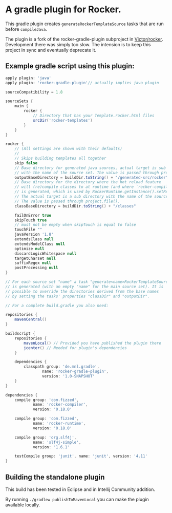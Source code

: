 # A gradle plugin for Rocker.

This gradle plugin creates `generateRockerTemplateSource` tasks that are 
run before `compileJava`. 

The plugin is a fork of the rocker-gradle-plugin subproject in
[Victor/rocker](https://github.com/Victory/rocker). Development there
was simply too slow. The intension is to keep this project in sync and
eventually deprecate it.

## Example gradle script using this plugin:

```groovy
apply plugin: 'java'
apply plugin: 'rocker-gradle-plugin'// actually implies java plugin

sourceCompatibility = 1.8

sourceSets {
    main {
        rocker {
            // Directory that has your Template.rocker.html files
            srcDir('rocker-templates')
        }
    }
}

rocker {
    // (All settings are shown with their defaults)
    // 
    // Skips building templates all together
    skip false
    // Base directory for generated java sources, actual target is sub directory 
    // with the name of the source set. The value is passed through project.file(). 
    outputBaseDirectory = buildDir.toString() + "/generated-src/rocker"
    // Base directory for the directory where the hot reload feature 
    // will (re)compile classes to at runtime (and where `rocker-compiler.conf`
    // is generated, which is used by RockerRuntime.getInstance().setReloading(true)).
    // The actual target is a sub directory with the name of the source set. 
    // The value is passed through project.file().
    classBaseDirectory = buildDir.toString() + "/classes"

    failOnError true
    skipTouch true
    // must not be empty when skipTouch is equal to false
    touchFile ""
    javaVersion '1.8'
    extendsClass null
    extendsModelClass null
    optimize null
    discardLogicWhitespace null
    targetCharset null
    suffixRegex null
    postProcessing null
}

// For each source set "name" a task "generate<name>RockerTemplateSource"
// is generated (with an empty "name" for the main source set). It is
// possible to override the directories derived from the base names
// by setting the tasks' properties "classDir" and "outputDir".

// For a complete build.gradle you also need:

repositories {
    mavenCentral()
}

buildscript {
    repositories {
        mavenLocal() // Provided you have published the plugin there
        jcenter() // Needed for plugin's dependencies
    }

    dependencies {
        classpath group: 'de.mnl.gradle',
                name: 'rocker-gradle-plugin',
                version: '1.0-SNAPSHOT'
    }
}

dependencies {
    compile group: 'com.fizzed',
            name: 'rocker-compiler',
            version: '0.18.0'

    compile group: 'com.fizzed',
            name: 'rocker-runtime',
            version: '0.18.0'

    compile group: 'org.slf4j',
            name: 'slf4j-simple',
            version: '1.6.1'

    testCompile group: 'junit', name: 'junit', version: '4.11'
}
```

## Building the standalone plugin
This build has been tested in Eclipse and in Intellij Community addition.

By running `./gradlew publishToMavenLocal` you can make the plugin available
locally.
